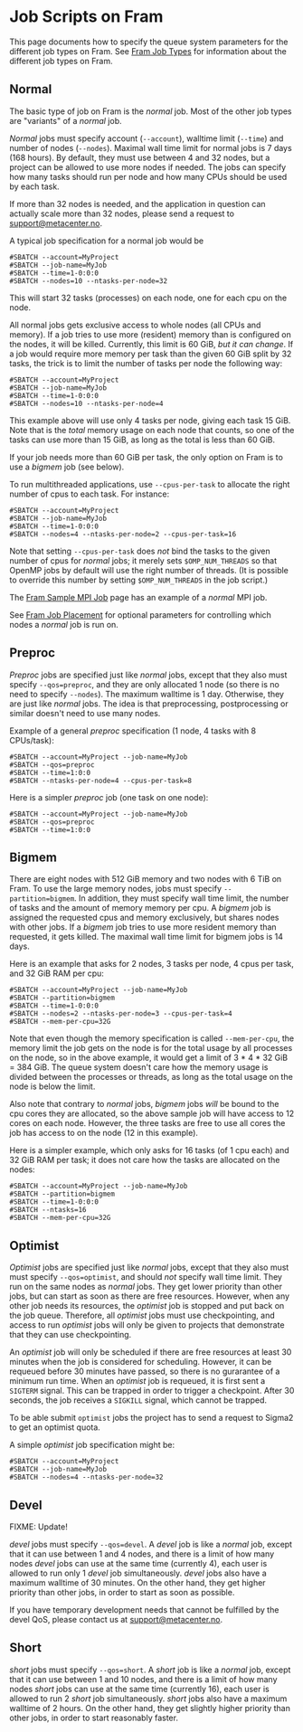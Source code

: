 # Job Scripts on Fram

This page documents how to specify the queue system parameters for the
different job types on Fram.  See [Fram Job Types](fram_job_types.md)
for information about the different job types on Fram.

## Normal

The basic type of job on Fram is the *normal* job.  Most of the other
job types are "variants" of a *normal* job.

*Normal* jobs must specify account (`--account`), walltime limit
(`--time`) and number of nodes (`--nodes`).  Maximal wall time limit
for normal jobs is 7 days (168 hours).  By default, they must use
between 4 and 32 nodes, but a project can be allowed to use more nodes
if needed. The jobs can specify how many tasks should run per node and
how many CPUs should be used by each task.

If more than 32 nodes is needed, and the application in question can
actually scale more than 32 nodes, please send a request to
<support@metacenter.no>.

A typical job specification for a normal job would be

	#SBATCH --account=MyProject
	#SBATCH --job-name=MyJob
	#SBATCH --time=1-0:0:0
	#SBATCH --nodes=10 --ntasks-per-node=32

This will start 32 tasks (processes) on each node, one for each cpu on the node.

All normal jobs gets exclusive access to whole nodes (all CPUs and
memory).  If a job tries to use more (resident) memory than is
configured on the nodes, it will be killed.  Currently, this limit is
60 GiB, *but it can change*.  If a job would require more memory per
task than the given 60 GiB split by 32 tasks, the trick is to limit the
number of tasks per node the following way:

	#SBATCH --account=MyProject
	#SBATCH --job-name=MyJob
	#SBATCH --time=1-0:0:0
	#SBATCH --nodes=10 --ntasks-per-node=4

This example above will use only 4 tasks per node, giving each task 15
GiB.  Note that is the _total_ memory usage on each node that counts,
so one of the tasks can use more than 15 GiB, as long as the total is
less than 60 GiB.

If your job needs more than 60 GiB per task, the only option on Fram
is to use a *bigmem* job (see below).

To run multithreaded applications, use `--cpus-per-task` to allocate
the right number of cpus to each task.  For instance:

	#SBATCH --account=MyProject
	#SBATCH --job-name=MyJob
	#SBATCH --time=1-0:0:0
	#SBATCH --nodes=4 --ntasks-per-node=2 --cpus-per-task=16

Note that setting `--cpus-per-task` does *not* bind the tasks to the
given number of cpus for _normal_ jobs; it merely sets
`$OMP_NUM_THREADS` so that OpenMP jobs by default will use the right
number of threads.  (It is possible to override this number by setting
`$OMP_NUM_THREADS` in the job script.)

The [Fram Sample MPI Job](fram_sample_mpi_job.md) page has an example
of a _normal_ MPI job.

See [Fram Job Placement](fram_job_placement.md) for optional
parameters for controlling which nodes a _normal_ job is run on.

## Preproc

_Preproc_ jobs are specified just like _normal_ jobs, except that they
also must specify `--qos=preproc`, and they are only allocated 1 node
(so there is no need to specify `--nodes`).  The maximum walltime is 1
day.  Otherwise, they are just like *normal* jobs.  The idea is that
preprocessing, postprocessing or similar doesn't need to use many nodes.

Example of a general _preproc_ specification (1 node, 4 tasks with 8 CPUs/task):

    #SBATCH --account=MyProject --job-name=MyJob
	#SBATCH --qos=preproc
    #SBATCH --time=1:0:0
    #SBATCH --ntasks-per-node=4 --cpus-per-task=8

Here is a simpler _preproc_ job (one task on one node):

    #SBATCH --account=MyProject --job-name=MyJob
    #SBATCH --qos=preproc
    #SBATCH --time=1:0:0

## Bigmem

There are eight nodes with 512 GiB memory and two nodes with 6 TiB on
Fram.  To use the large memory nodes, jobs must specify
`--partition=bigmem`.  In addition, they must specify wall time limit,
the number of tasks and the amount of memory memory per cpu.  A
_bigmem_ job is assigned the requested cpus and memory exclusively,
but shares nodes with other jobs.  If a _bigmem_ job tries to use more
resident memory than requested, it gets killed.  The maximal wall time
limit for bigmem jobs is 14 days.

Here is an example that asks for 2 nodes, 3 tasks per node, 4 cpus per
task, and 32 GiB RAM per cpu:

    #SBATCH --account=MyProject --job-name=MyJob
    #SBATCH --partition=bigmem
    #SBATCH --time=1-0:0:0
    #SBATCH --nodes=2 --ntasks-per-node=3 --cpus-per-task=4
    #SBATCH --mem-per-cpu=32G

Note that even though the memory specification is called `--mem-per-cpu`, the
memory limit the job gets on the node is for the total usage by all processes
on the node, so in the above example, it would get a limit of 3 * 4 * 32 GiB =
384 GiB. The queue system doesn't care how the memory usage is divided between
the processes or threads, as long as the total usage on the node is below the
limit.

Also note that contrary to *normal* jobs, *bigmem* jobs _will_ be bound to the
cpu cores they are allocated, so the above sample job will have access to 12
cores on each node. However, the three tasks are free to use all cores the job
has access to on the node (12 in this example).

Here is a simpler example, which only asks for 16 tasks (of 1 cpu
each) and 32 GiB RAM per task; it does not care how the tasks are
allocated on the nodes:

    #SBATCH --account=MyProject --job-name=MyJob
    #SBATCH --partition=bigmem
    #SBATCH --time=1-0:0:0
    #SBATCH --ntasks=16
    #SBATCH --mem-per-cpu=32G

## Optimist

_Optimist_ jobs are specified just like _normal_ jobs, except that
they also must must specify `--qos=optimist`, and should *not*
specify wall time limit.  They run on the same nodes as *normal* jobs.
They get lower priority than other jobs, but can start as soon as
there are free resources.  However, when any other job needs its
resources, the _optimist_ job is stopped and put back on the job
queue.  Therefore, all _optimist_ jobs must use checkpointing, and
access to run _optimist_ jobs will only be given to projects that
demonstrate that they can use checkpointing.

An _optimist_ job will only be scheduled if there are free resources
at least 30 minutes when the job is considered for scheduling.
However, it can be requeued before 30 minutes have passed, so there is
no gurarantee of a minimum run time.  When an _optimist_ job is
requeued, it is first sent a `SIGTERM` signal.  This can be trapped in
order to trigger a checkpoint.  After 30 seconds, the job receives a
`SIGKILL` signal, which cannot be trapped.

To be able submit `optimist` jobs the project has to send a request to
Sigma2 to get an optimist quota.

A simple _optimist_ job specification might be:

	#SBATCH --account=MyProject
	#SBATCH --job-name=MyJob
	#SBATCH --nodes=4 --ntasks-per-node=32

## Devel

FIXME: Update!

_devel_ jobs must specify `--qos=devel`.  A _devel_ job is like a _normal_
job, except that it can use between 1 and 4 nodes, and there is a limit of
how many nodes _devel_ jobs can use at the same time (currently 4), each user is
allowed to run only 1 _devel_ job simultaneously.  _devel_ jobs also have a 
maximum walltime of 30 minutes. On the other hand, they get higher priority than
other jobs, in order to start as soon as possible.

If you have temporary development needs that cannot be fulfilled by the devel 
QoS, please contact us at <support@metacenter.no>.

## Short

_short_ jobs must specify `--qos=short`.  A _short_ job is like a _normal_
job, except that it can use between 1 and 10 nodes, and there is a limit of
how many nodes _short_ jobs can use at the same time (currently 16), each user is
allowed to run 2 _short_ job simultaneously.  _short_ jobs also have a 
maximum walltime of 2 hours. On the other hand, they get slightly higher priority 
than other jobs, in order to start reasonably faster.
